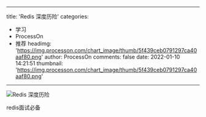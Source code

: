 
---
title: 'Redis 深度历险'
categories: 
 - 学习
 - ProcessOn
 - 推荐
headimg: 'https://img.processon.com/chart_image/thumb/5f439ceb0791297ca40aaf80.png'
author: ProcessOn
comments: false
date: 2022-01-10 14:21:51
thumbnail: 'https://img.processon.com/chart_image/thumb/5f439ceb0791297ca40aaf80.png'
---

<div>   
<img class="thumb" alt="Redis 深度历险" src="https://img.processon.com/chart_image/thumb/5f439ceb0791297ca40aaf80.png" referrerpolicy="no-referrer">
<p>redis面试必备</p>  
</div>
            
